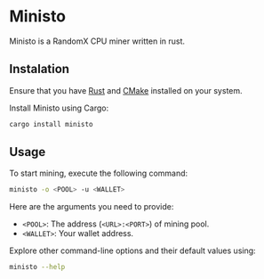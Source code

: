 # Ministo

Ministo is a RandomX CPU miner written in rust.

## Instalation

Ensure that you have [Rust](https://www.rust-lang.org/tools/install) and [CMake](https://cmake.org/download/) installed
on your system.

Install Ministo using Cargo:

```bash 
cargo install ministo
```

## Usage

To start mining, execute the following command:

```bash
ministo -o <POOL> -u <WALLET>
```

Here are the arguments you need to provide:

* `<POOL>`: The address (`<URL>:<PORT>`) of mining pool.
* `<WALLET>`: Your wallet address.

Explore other command-line options and their default values using:

```bash
ministo --help
```
